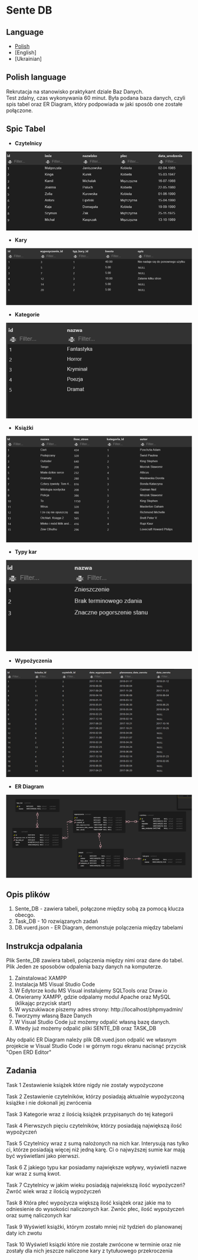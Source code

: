 # Sente DB 
## Language 
* [Polish](#polish-language)
* [English]
* [Ukrainian]
## Polish language
Rekrutacja na stanowisko praktykant  dziale Baz Danych.\
Test zdalny, czas wykonywania 60 minut.
Była podana baza danych, czyli spis tabel oraz ER Diagram, który 
podpowiada w jaki sposób one zostałe połączone. 

## Spic Tabel
* **Czytelnicy**

[![](https://github.com/Artemiusch/Sente_DB/blob/main/czytelnicy.PNG)](##Spis-tabel)

* **Kary**

[![](https://github.com/Artemiusch/Sente_DB/blob/testing_branch/kary.PNG)](##Spis-tabel)


* **Kategorie**

[![](https://github.com/Artemiusch/Sente_DB/blob/main/kategorie.PNG)](##Spis-tabel)


* **Książki**

[![](https://github.com/Artemiusch/Sente_DB/blob/main/ksiazki.PNG)](##Spis-tabel)


* **Typy kar**

[![](https://github.com/Artemiusch/Sente_DB/blob/main/typy_kar.PNG)](##Spis-tabel)


* **Wypożyczenia**

[![](https://github.com/Artemiusch/Sente_DB/blob/main/wypozyczenia.PNG)](##Spis-tabel)


* **ER Diagram**

[![](https://github.com/Artemiusch/Sente_DB/blob/main/ER_Diagram.PNG)](##Spis-tabel)

## Opis plików
1. Sente_DB - zawiera tabeli, połączone między sobą za pomocą klucza obecgo.
2. Task_DB - 10 rozwiązanych zadań
3. DB.vuerd.json - ER Diagram, demonstuje polączenia między tabelami

## Instrukcja odpalania

Plik Sente_DB zawiera tabeli, polączenia między nimi oraz dane do tabel.
Plik
Jeden ze sposobów odpalenia bazy danych na komputerze.
1. Zainstalować XAMPP
2. Instalacja MS Visual Studio Code
3. W Edytorze kodu MS Visual  instalujemy SQLTools oraz Draw.io
4. Otwieramy XAMPP, gdzie odpalamy modul Apache oraz MySQL (klikając przycisk start)
5. W wyszukiwace piszemy adres strony: http://localhost/phpmyadmin/
6. Tworzymy własną Baze Danych
7. W Visual Studio Code już możemy odpalić własną bazę danych.
8. Wtedy już możemy odpalić pliki SENTE_DB oraz TASK_DB

Aby odpalić ER Diagram należy plik DB.vued.json odpalić we własnym projekcie w Visual Studio Code i w górnym rogu ekranu nacisnąć przycisk "Open ERD Editor"


## Zadania

Task 1
Zestawienie książek które nigdy nie zostały wypożyczone

Task 2
Zestawienie czytelników, którzy posiadają aktualnie wypożyczoną książke i nie dokonali jej zwrócenia

Task 3
Kategorie wraz z ilością książek przypisanych do tej kategorii

Task 4
Pierwszych pięciu czytelników, którzy posiadają największą ilość wypożyczeń

Task 5
Czytelnicy wraz z sumą nalożonych na nich kar. Interysują nas tylko ci, którze posiadają więcej niż jedną karę. Ci o najwyższej sumie kar mają być wyświetlani jako pierwszi.

Task 6
Z jakiego typu kar posiadamy największe wpływy, wyświetli nazwe kar wraz z sumą kwot.

Task 7
Czytelnicy w jakim wieku posiadają najwiekszą ilość wypożyczeń? Zwróć wiek wraz z ilością wypożyczeń

Task 8
Która płeć wypożycza większą ilość książek oraz jakie ma to odniesienie do wysokości naliczonych kar. Zwróc płec, ilość wypożyczeń oraz sumę naliczonych kar

Task 9
Wyświetl książki, którym zostało mniej niż tydzień do planowanej daty ich zwotu

Task 10
Wyświetl ksiązki które nie zostałe zwrócone w terminie oraz nie zostały dla nich jeszcze naliczone kary z tytułuowego przekroczenia